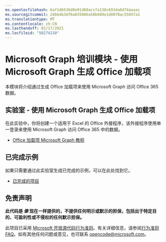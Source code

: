 ```yaml
---
ms.openlocfilehash: 6af1d6536d0e91d60accfa138c693da8d74aeaac
ms.sourcegitcommit: 24bb4b3df6a035806a58b609e1d8078ac5505fa1
ms.translationtype: MT
ms.contentlocale: zh-CN
ms.lasthandoff: 02/17/2021
ms.locfileid: "50274210"
---
```

# <a name="microsoft-graph-training-module---build-office-add-ins-with-microsoft-graph"></a>Microsoft Graph 培训模块 - 使用 Microsoft Graph 生成 Office 加载项

本模块将介绍通过生成 Office 加载项来使用 Microsoft Graph 访问 Office 365 数据。

## <a name="lab---build-office-add-ins-with-microsoft-graph"></a>实验室 - 使用 Microsoft Graph 生成 Office 加载项

在此实验中，你将创建一个适用于 Excel 的 Office 外接程序，该外接程序使用单一登录来使用 Microsoft Graph 访问 Office 365 中的数据。

- [Office 加载项 Microsoft Graph 教程](https://docs.microsoft.com/graph/training/office-addin)

## <a name="completed-sample"></a>已完成示例

如果只需要通过此实验室生成已完成的示例，可以在此处找到它。

- [已完成的项目](demo)

## <a name="disclaimer"></a>免责声明

**此代码是 *像* 现在一样提供的，不提供任何明示或默示的担保，包括出于特定目的、可盈利性或不侵权的任何默示担保。**

此项目已采用 [Microsoft 开放源代码行为准则](https://opensource.microsoft.com/codeofconduct/)。有关详细信息，请参阅[行为准则 FAQ](https://opensource.microsoft.com/codeofconduct/faq/)。如有其他任何问题或意见，也可联系 [opencode@microsoft.com](mailto:opencode@microsoft.com)。
